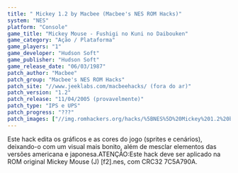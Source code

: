 ```yaml
---
title: " Mickey 1.2 by Macbee (Macbee's NES ROM Hacks)"
system: "NES"
platform: "Console"
game_title: "Mickey Mouse - Fushigi no Kuni no Daibouken"
game_category: "Ação / Plataforma"
game_players: "1"
game_developer: "Hudson Soft"
game_publisher: "Hudson Soft"
game_release_date: "06/03/1987"
patch_author: "Macbee"
patch_group: "Macbee's NES ROM Hacks"
patch_site: "//www.jeeklabs.com/macbeehacks/ (fora do ar)"
patch_version: "1.2"
patch_release: "11/04/2005 (provavelmente)"
patch_type: "IPS e UPS"
patch_progress: "???"
patch_images: ["//img.romhackers.org/hacks/%5BNES%5D%20Mickey%201.2%20by%20Macbee%20-%20Macbee's%20NES%20ROM%20Hacks%20-%201.png","//img.romhackers.org/hacks/%5BNES%5D%20Mickey%201.2%20by%20Macbee%20-%20Macbee's%20NES%20ROM%20Hacks%20-%202.png","//img.romhackers.org/hacks/%5BNES%5D%20Mickey%201.2%20by%20Macbee%20-%20Macbee's%20NES%20ROM%20Hacks%20-%203.png"]
---
```

Este hack edita os gráficos e as cores do jogo (sprites e cenários), deixando-o com um visual mais bonito, além de mesclar elementos das versões americana e japonesa.ATENÇÃO:Este hack deve ser aplicado na ROM original Mickey Mouse (J) [f2].nes, com CRC32 7C5A790A.